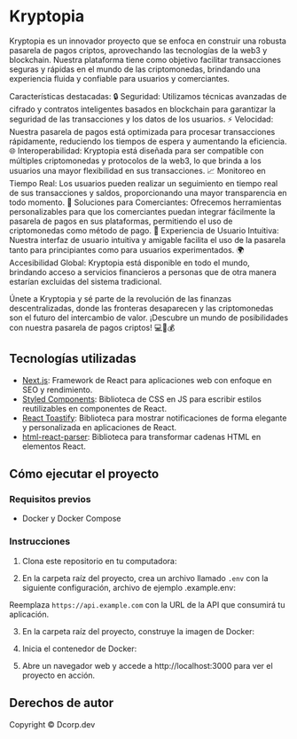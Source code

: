 # Kryptopia

Kryptopia es un innovador proyecto que se enfoca en construir una robusta pasarela de pagos criptos, aprovechando las tecnologías de la web3 y blockchain. Nuestra plataforma tiene como objetivo facilitar transacciones seguras y rápidas en el mundo de las criptomonedas, brindando una experiencia fluida y confiable para usuarios y comerciantes.

Características destacadas:
🔒 Seguridad: Utilizamos técnicas avanzadas de cifrado y contratos inteligentes basados en blockchain para garantizar la seguridad de las transacciones y los datos de los usuarios.
⚡ Velocidad: Nuestra pasarela de pagos está optimizada para procesar transacciones rápidamente, reduciendo los tiempos de espera y aumentando la eficiencia.
🌐 Interoperabilidad: Kryptopia está diseñada para ser compatible con múltiples criptomonedas y protocolos de la web3, lo que brinda a los usuarios una mayor flexibilidad en sus transacciones.
📈 Monitoreo en Tiempo Real: Los usuarios pueden realizar un seguimiento en tiempo real de sus transacciones y saldos, proporcionando una mayor transparencia en todo momento.
💼 Soluciones para Comerciantes: Ofrecemos herramientas personalizables para que los comerciantes puedan integrar fácilmente la pasarela de pagos en sus plataformas, permitiendo el uso de criptomonedas como método de pago.
📱 Experiencia de Usuario Intuitiva: Nuestra interfaz de usuario intuitiva y amigable facilita el uso de la pasarela tanto para principiantes como para usuarios experimentados.
🌍 Accesibilidad Global: Kryptopia está disponible en todo el mundo, brindando acceso a servicios financieros a personas que de otra manera estarían excluidas del sistema tradicional.

Únete a Kryptopia y sé parte de la revolución de las finanzas descentralizadas, donde las fronteras desaparecen y las criptomonedas son el futuro del intercambio de valor. ¡Descubre un mundo de posibilidades con nuestra pasarela de pagos criptos! 💻🚀💰

## Tecnologías utilizadas

- [Next.js](https://nextjs.org/): Framework de React para aplicaciones web con enfoque en SEO y rendimiento.
- [Styled Components](https://styled-components.com/): Biblioteca de CSS en JS para escribir estilos reutilizables en componentes de React.
- [React Toastify](https://github.com/fkhadra/react-toastify): Biblioteca para mostrar notificaciones de forma elegante y personalizada en aplicaciones de React.
- [html-react-parser](https://github.com/remarkablemark/html-react-parser): Biblioteca para transformar cadenas HTML en elementos React.

## Cómo ejecutar el proyecto

### Requisitos previos

- Docker y Docker Compose

### Instrucciones

1. Clona este repositorio en tu computadora:

2. En la carpeta raíz del proyecto, crea un archivo llamado `.env` con la siguiente configuración, archivo de ejemplo .example.env:

Reemplaza `https://api.example.com` con la URL de la API que consumirá tu aplicación.

3. En la carpeta raíz del proyecto, construye la imagen de Docker:

4. Inicia el contenedor de Docker:

5. Abre un navegador web y accede a http://localhost:3000 para ver el proyecto en acción.

## Derechos de autor

Copyright © Dcorp.dev

